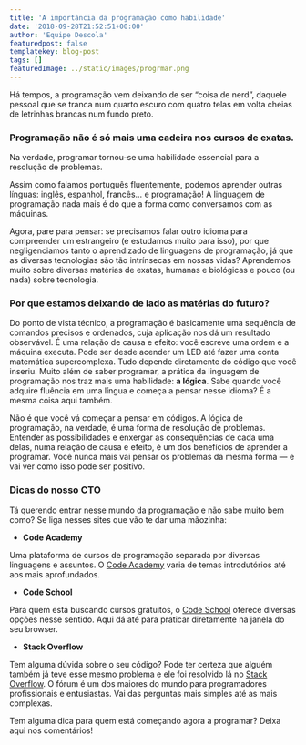 ```yaml
---
title: 'A importância da programação como habilidade'
date: '2018-09-28T21:52:51+00:00'
author: 'Equipe Descola'
featuredpost: false
templatekey: blog-post
tags: []
featuredImage: ../static/images/progrmar.png
---
```


Há tempos, a programação vem deixando de ser “coisa de nerd”, daquele pessoal que se tranca num quarto escuro com quatro telas em volta cheias de letrinhas brancas num fundo preto.

### Programação não é só mais uma cadeira nos cursos de exatas.

Na verdade, programar tornou-se uma habilidade essencial para a resolução de problemas.

Assim como falamos português fluentemente, podemos aprender outras línguas: inglês, espanhol, francês… e programação! A linguagem de programação nada mais é do que a forma como conversamos com as máquinas.

Agora, pare para pensar: se precisamos falar outro idioma para compreender um estrangeiro (e estudamos muito para isso), por que negligenciamos tanto o aprendizado de linguagens de programação, já que as diversas tecnologias são tão intrínsecas em nossas vidas? Aprendemos muito sobre diversas matérias de exatas, humanas e biológicas e pouco (ou nada) sobre tecnologia.

### Por que estamos deixando de lado as matérias do futuro?

Do ponto de vista técnico, a programação é basicamente uma sequência de comandos precisos e ordenados, cuja aplicação nos dá um resultado observável. É uma relação de causa e efeito: você escreve uma ordem e a máquina executa. Pode ser desde acender um LED até fazer uma conta matemática supercomplexa. Tudo depende diretamente do código que você inseriu.
Muito além de saber programar, a prática da linguagem de programação nos traz mais uma habilidade: **a lógica**. Sabe quando você adquire fluência em uma língua e começa a pensar nesse idioma? É a mesma coisa aqui também.

Não é que você vá começar a pensar em códigos. A lógica de programação, na verdade, é uma forma de resolução de problemas. Entender as possibilidades e enxergar as consequências de cada uma delas, numa relação de causa e efeito, é um dos benefícios de aprender a programar. Você nunca mais vai pensar os problemas da mesma forma ― e vai ver como isso pode ser positivo.

### Dicas do nosso CTO

Tá querendo entrar nesse mundo da programação e não sabe muito bem como? Se liga nesses sites que vão te dar uma mãozinha:

- **Code Academy**

Uma plataforma de cursos de programação separada por diversas linguagens e assuntos. O [Code Academy](https://www.codecademy.com/) varia de temas introdutórios até aos mais aprofundados.

- **Code School**

Para quem está buscando cursos gratuitos, o [Code School](https://www.codeschool.com/) oferece diversas opções nesse sentido. Aqui dá até para praticar diretamente na janela do seu browser.

- **Stack Overflow**

Tem alguma dúvida sobre o seu código? Pode ter certeza que alguém também já teve esse mesmo problema e ele foi resolvido lá no [Stack Overflow](https://pt.stackoverflow.com/). O fórum é um dos maiores do mundo para programadores profissionais e entusiastas. Vai das perguntas mais simples até as mais complexas.

Tem alguma dica para quem está começando agora a programar? Deixa aqui nos comentários!
